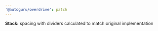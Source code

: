 ```yaml
---
'@autoguru/overdrive': patch
---
```


**Stack:** spacing with dividers calculated to match original implementation

